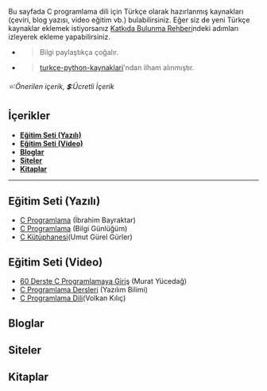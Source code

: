 Bu sayfada C programlama dili için Türkçe olarak hazırlanmış kaynakları (çeviri, blog yazısı, video eğitim vb.) bulabilirsiniz. 
Eğer siz de yeni Türkçe kaynaklar eklemek istiyorsanız [Katkıda Bulunma Rehberi](https://github.com/vimevim/turkce-C-kaynaklari/blob/main/katkida-bulunma-rehberi.md)ndeki adımları izleyerek ekleme yapabilirsiniz.
* > Bilgi paylaştıkça çoğalır.
* > [turkce-python-kaynaklari](https://github.com/vanhoxx/turkce-python-kaynaklari#e%C4%9Fitim-seti-yaz%C4%B1l%C4%B1)'ndan ilham alınmıştır.
###### :star::Önerilen içerik,  :heavy_dollar_sign::Ücretli İçerik


## İçerikler
* **[Eğitim Seti (Yazılı)](#eğitim-seti-yazılı)**  
* **[Eğitim Seti (Video)](#eğitim-seti-video)**  
* **[Bloglar](#bloglar)**
* **[Siteler](#siteler)**
* **[Kitaplar](#kitaplar)**
  
- - -

## Eğitim Seti (Yazılı)
* [C Programlama](http://www.ibrahimbayraktar.net/p/c-programlama.html) (İbrahim Bayraktar)
* [C Programlama](https://www.bilgigunlugum.net/prog/cprog/c_proggiris) (Bilgi Günlüğüm)
* [C Kütüphanesi](http://www.ckutuphanesi.com/)(Umut Gürel Gürler)



## Eğitim Seti (Video)
* [60 Derste C Programlamaya Giriş](https://www.youtube.com/playlist?list=PLKnjBHu2xXNP-E_TjR-g5Tslm6dW4UH_3) (Murat Yücedağ)
* [C Programlama Dersleri](https://www.youtube.com/playlist?list=PLIHume2cwmHdFsJRo5oYG7yQ4NyUx43ql) (Yazılım Bilimi)
* [C Programlama Dili](https://www.youtube.com/playlist?list=PLfzhcDNz4tlXOvEE7z_u3gEqFO3nwIZ5i)(Volkan Kılıç)
## Bloglar

## Siteler

## Kitaplar
